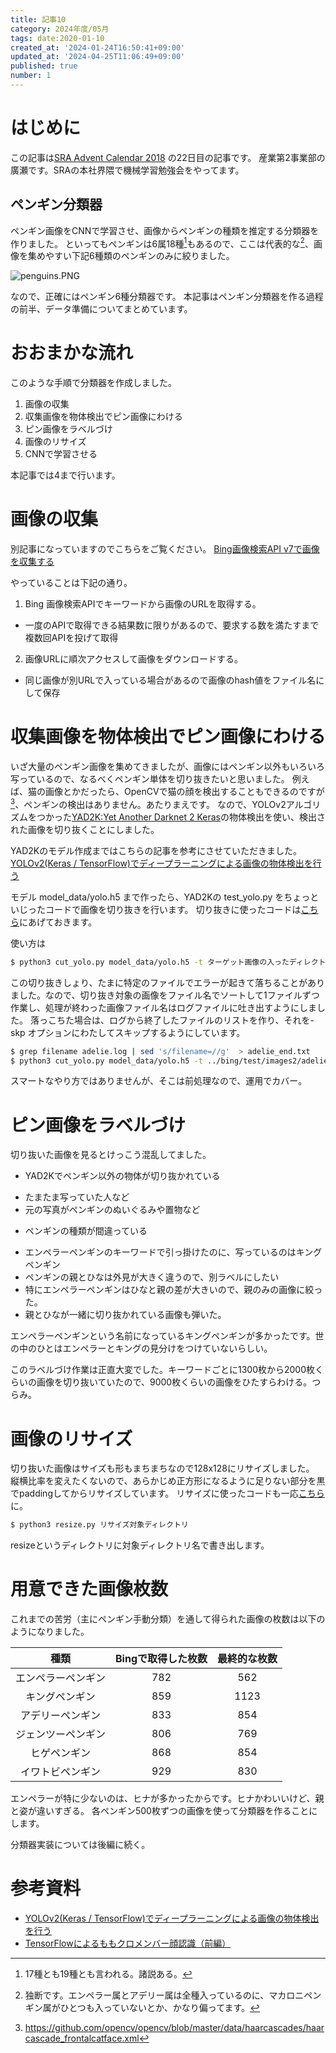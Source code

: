 ```yaml
---
title: 記事10
category: 2024年度/05月
tags: date:2020-01-10
created_at: '2024-01-24T16:50:41+09:00'
updated_at: '2024-04-25T11:06:49+09:00'
published: true
number: 1
---
```


# はじめに
この記事は[SRA Advent Calendar 2018](https://qiita.com/advent-calendar/2018/sra) の22日目の記事です。
産業第2事業部の廣瀬です。SRAの本社界隈で機械学習勉強会をやってます。

## ペンギン分類器
ペンギン画像をCNNで学習させ、画像からペンギンの種類を推定する分類器を作りました。
といってもペンギンは6属18種[^1]もあるので、ここは代表的な[^2]、画像を集めやすい下記6種類のペンギンのみに絞りました。

![penguins.PNG](https://qiita-image-store.s3.amazonaws.com/0/143174/50395279-49e7-1be5-4ce7-18a50d6302e6.png)

なので、正確にはペンギン6種分類器です。
本記事はペンギン分類器を作る過程の前半、データ準備についてまとめています。

[^1]: 17種とも19種とも言われる。諸説ある。
[^2]: 独断です。エンペラー属とアデリー属は全種入っているのに、マカロニペンギン属がひとつも入っていないとか、かなり偏ってます。

# おおまかな流れ
このような手順で分類器を作成しました。
 1. 画像の収集
 2. 収集画像を物体検出でピン画像にわける
 3. ピン画像をラベルづけ
 4. 画像のリサイズ
 5. CNNで学習させる

本記事では4まで行います。

# 画像の収集
別記事になっていますのでこちらをご覧ください。
[Bing画像検索API v7で画像を収集する](https://qiita.com/hirosemi/items/086f8375fd0f3fa5237b)

やっていることは下記の通り。

1. Bing 画像検索APIでキーワードから画像のURLを取得する。
 + 一度のAPIで取得できる結果数に限りがあるので、要求する数を満たすまで複数回APIを投げて取得
2. 画像URLに順次アクセスして画像をダウンロードする。
 + 同じ画像が別URLで入っている場合があるので画像のhash値をファイル名にして保存

# 収集画像を物体検出でピン画像にわける
いざ大量のペンギン画像を集めてきましたが、画像にはペンギン以外もいろいろ写っているので、なるべくペンギン単体を切り抜きたいと思いました。
例えば、猫の画像とかだったら、OpenCVで猫の顔を検出することもできるのですが[^3]、ペンギンの検出はありません。あたりまえです。
なので、YOLOv2アルゴリズムをつかった[YAD2K:Yet Another Darknet 2 Keras](https://github.com/allanzelener/YAD2K)の物体検出を使い、検出された画像を切り抜くことにしました。

[^3]: https://github.com/opencv/opencv/blob/master/data/haarcascades/haarcascade_frontalcatface.xml

YAD2Kのモデル作成まではこちらの記事を参考にさせていただきました。
[YOLOv2(Keras / TensorFlow)でディープラーニングによる画像の物体検出を行う](https://qiita.com/yampy/items/7a705acf4c6899bc11c7)

モデル model_data/yolo.h5  まで作ったら、YAD2Kの test_yolo.py をちょっといじったコードで画像を切り抜きを行います。
切り抜きに使ったコードは[こちら](https://github.com/hirosemi/penguins_classfications/blob/master/cut_yolo.py)にあげておきます。

使い方は

```bash
$ python3 cut_yolo.py model_data/yolo.h5 -t ターゲット画像の入ったディレクトリ -o 切り抜き画像出力ディレクトリ | tee -a ログファイル名
```

この切り抜きしょり、たまに特定のファイルでエラーが起きて落ちることがありました。なので、切り抜き対象の画像をファイル名でソートして1ファイルずつ作業し、処理が終わった画像ファイル名はログファイルに吐き出すようにしました。
落っこちた場合は、ログから終了したファイルのリストを作り、それを-skp オプションにわたしてスキップするようにしています。

```bash
$ grep filename adelie.log | sed 's/filename=//g'  > adelie_end.txt
$ python3 cut_yolo.py model_data/yolo.h5 -t ../bing/test/images2/adelie_penguin_20180127023044/ -o ../images/penguins/YOLO/public/adelie_penguin -skp adelie_end.txt| tee -a adelie.log
```

スマートなやり方ではありませんが、そこは前処理なので、運用でカバー。

# ピン画像をラベルづけ
切り抜いた画像を見るとけっこう混乱してました。

- YAD2Kでペンギン以外の物体が切り抜かれている
 + たまたま写っていた人など
 + 元の写真がペンギンのぬいぐるみや置物など
- ペンギンの種類が間違っている
 + エンペラーペンギンのキーワードで引っ掛けたのに、写っているのはキングペンギン
 + ペンギンの親とひなは外見が大きく違うので、別ラベルにしたい
 + 特にエンペラーペンギンはひなと親の差が大きいので、親のみの画像に絞った。
 + 親とひなが一緒に切り抜かれている画像も弾いた。

エンペラーペンギンという名前になっているキングペンギンが多かったです。世の中のひとはエンペラーとキングの見分けをつけていないらしい。

このラベルづけ作業は正直大変でした。キーワードごとに1300枚から2000枚くらいの画像を切り抜いていたので、9000枚くらいの画像をひたすらわける。つらみ。

# 画像のリサイズ
切り抜いた画像はサイズも形もまちまちなので128x128にリサイズしました。
縦横比率を変えたくないので、あらかじめ正方形になるように足りない部分を黒でpaddingしてからリサイズしています。
リサイズに使ったコードも一応[こちら](https://github.com/hirosemi/penguins_classfications/blob/master/resize.py)に。

```bash
$ python3 resize.py リサイズ対象ディレクトリ
```

resizeというディレクトリに対象ディレクトリ名で書き出します。

# 用意できた画像枚数
これまでの苦労（主にペンギン手動分類）を通して得られた画像の枚数は以下のようになりました。

| 種類 | Bingで取得した枚数 | 最終的な枚数 |
|:-:|:-:|:-:|
| エンペラーペンギン  | 782  | 562  |
| キングペンギン  | 859  | 1123  |
| アデリーペンギン  | 833  | 854  |
| ジェンツーペンギン  | 806  | 769  |
| ヒゲペンギン  | 868  | 854  |
| イワトビペンギン  | 929  | 830  |

エンペラーが特に少ないのは、ヒナが多かったからです。ヒナかわいいけど、親と姿が違いすぎる。
各ペンギン500枚ずつの画像を使って分類器を作ることにします。

分類器実装については後編に続く。

# 参考資料

- [YOLOv2(Keras / TensorFlow)でディープラーニングによる画像の物体検出を行う](https://qiita.com/yampy/items/7a705acf4c6899bc11c7)
- [TensorFlowによるももクロメンバー顔認識（前編）](https://qiita.com/kenmaz/items/4b60ea00b159b3e00100)
